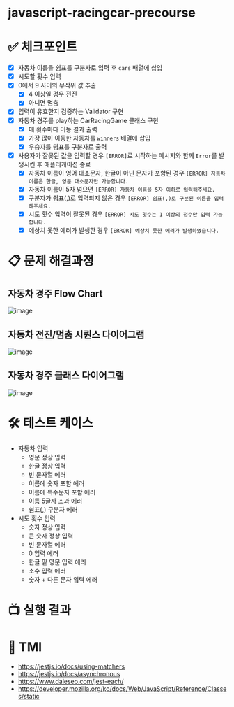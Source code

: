 # javascript-racingcar-precourse

# ✅ 체크포인트

- [x] 자동차 이름을 쉼표를 구분자로 입력 후 `cars` 배열에 삽입
- [x] 시도할 횟수 입력
- [x] 0에서 9 사이의 무작위 값 추출
  - [x] 4 이상일 경우 전진
  - [x] 아니면 멈춤
- [x] 입력이 유효한지 검증하는 Validator 구현
- [x] 자동차 경주를 play하는 CarRacingGame 클래스 구현
  - [x] 매 횟수마다 이동 결과 출력
  - [x] 가장 많이 이동한 자동차를 `winners` 배열에 삽입
  - [x] 우승자를 쉼표를 구분자로 출력
- [x] 사용자가 잘못된 값을 입력할 경우 `[ERROR]`로 시작하는 메시지와 함께 `Error`를 발생시킨 후 애플리케이션 종료
  - [x] 자동차 이름이 영어 대소문자, 한글이 아닌 문자가 포함된 경우 `[ERROR] 자동차 이름은 한글, 영문 대소문자만 가능합니다.`
  - [x] 자동차 이름이 5자 넘으면 `[ERROR] 자동차 이름을 5자 이하로 입력해주세요.`
  - [x] 구분자가 쉼표(,)로 입력되지 않은 경우 `[ERROR] 쉼표(,)로 구분된 이름을 입력해주세요.`
  - [x] 시도 횟수 입력이 잘못된 경우 `[ERROR] 시도 횟수는 1 이상의 정수만 입력 가능합니다.`
  - [x] 예상치 못한 에러가 발생한 경우 `[ERROR] 예상치 못한 에러가 발생하였습니다.`

# 📋 문제 해결과정

## 자동차 경주 Flow Chart

![image](https://github.com/user-attachments/assets/bc5225f5-4839-4ea2-87e3-0ed65590491e)

## 자동차 전진/멈춤 시퀀스 다이어그램

![image](https://github.com/user-attachments/assets/7c436e48-63fb-4814-bf49-b21eefbe322a)

## 자동차 경주 클래스 다이어그램

![image](https://github.com/user-attachments/assets/b327f20d-492a-4ab0-a971-dfac8f8ac09c)

# 🛠️ 테스트 케이스

- 자동차 입력
  - 영문 정상 입력
  - 한글 정상 입력
  - 빈 문자열 에러
  - 이름에 숫자 포함 에러
  - 이름에 특수문자 포함 에러
  - 이름 5글자 초과 에러
  - 쉼표(,) 구분자 에러
- 시도 횟수 입력
  - 숫자 정상 입력
  - 큰 숫자 정상 입력
  - 빈 문자열 에러
  - 0 입력 에러
  - 한글 밑 영문 입력 에러
  - 소수 입력 에러
  - 숫자 + 다른 문자 입력 에러

# 📺 실행 결과

# 📕 TMI

- https://jestjs.io/docs/using-matchers
- https://jestjs.io/docs/asynchronous
- https://www.daleseo.com/jest-each/
- https://developer.mozilla.org/ko/docs/Web/JavaScript/Reference/Classes/static
